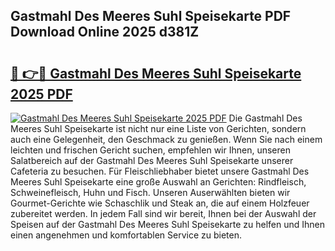 ## Gastmahl Des Meeres Suhl Speisekarte PDF Download Online 2025 d381Z

# <h2><a href="http://gc5tj4x.nevu.top/?p=Gastmahl+Des+Meeres+Suhl+Speisekarte">🔗 👉🔴 Gastmahl Des Meeres Suhl Speisekarte 2025 PDF</a></h2>

[![Gastmahl Des Meeres Suhl Speisekarte 2025 PDF](https://i.imgur.com/dBaPXMq.png)](http://gc5tj4x.nevu.top/?p=Gastmahl+Des+Meeres+Suhl+Speisekarte)
Die Gastmahl Des Meeres Suhl Speisekarte ist nicht nur eine Liste von Gerichten, sondern auch eine Gelegenheit, den Geschmack zu genießen. Wenn Sie nach einem leichten und frischen Gericht suchen, empfehlen wir Ihnen, unseren Salatbereich auf der Gastmahl Des Meeres Suhl Speisekarte unserer Cafeteria zu besuchen. Für Fleischliebhaber bietet unsere Gastmahl Des Meeres Suhl Speisekarte eine große Auswahl an Gerichten: Rindfleisch, Schweinefleisch, Huhn und Fisch. Unseren Auserwählten bieten wir Gourmet-Gerichte wie Schaschlik und Steak an, die auf einem Holzfeuer zubereitet werden. In jedem Fall sind wir bereit, Ihnen bei der Auswahl der Speisen auf der Gastmahl Des Meeres Suhl Speisekarte zu helfen und Ihnen einen angenehmen und komfortablen Service zu bieten.
